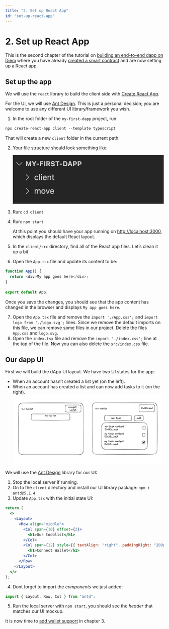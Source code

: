 ```yaml
---
title: "2. Set up React App"
id: "set-up-react-app"
---
```


# 2. Set up React App

This is the second chapter of the tutorial on [building an end-to-end dapp on Diem](./index.md) where you have already [created a smart contract](./1-create-smart-contract.md) and are now setting up a React app.

## Set up the app

We will use the `react` library to build the client side with [Create React App](https://create-react-app.dev/docs/getting-started#creating-an-app).

For the UI, we will use [Ant Design](https://ant.design/). This is just a personal decision; you are welcome to use any different UI library/framework you wish.

1. In the root folder of the `my-first-dapp` project, run:

```js
npx create-react-app client --template typescript
```

That will create a new `client` folder in the current path:

2. Your file structure should look something like:

   ![client-folder](../../../static/img/docs/build-e2e-dapp-img-2.png)

3. Run: `cd client`
4. Run: `npm start`

   At this point you should have your app running on [http://localhost:3000](http://localhost:3000), which displays the default React layout.

5. In the `client/src` directory, find all of the React app files. Let’s clean it up a bit.
6. Open the `App.tsx` file and update its content to be:

```js
function App() {
  return <div>My app goes here</div>;
}

export default App;
```

Once you save the changes, you should see that the app content has changed in the browser and displays `My app goes here`.

7. Open the `App.tsx` file and remove the `import './App.css';` and `import logo from './logo.svg';` lines. Since we remove the default imports on this file, we can remove some files in our project. Delete the files `App.css` and `logo.svg`.
8. Open the `index.tsx` file and remove the `import './index.css';` line at the top of the file.
   Now you can also delete the `src/index.css` file.

## Our dapp UI

First we will build the dApp UI layout. We have two UI states for the app:

- When an account hasn’t created a list yet (on the left).
- When an account has created a list and can now add tasks to it (on the right).
  ![dapp-ui](../../../static/img/docs/build-e2e-dapp-img-3.png)

We will use the [Ant Design](https://ant.design/) library for our UI:

1. Stop the local server if running.
2. On to the `client` directory and install our UI library package: `npm i antd@5.1.4`
3. Update `App.tsx` with the initial state UI:

```jsx
return (
  <>
    <Layout>
      <Row align="middle">
        <Col span={10} offset={2}>
          <h1>Our todolist</h1>
        </Col>
        <Col span={12} style={{ textAlign: "right", paddingRight: "200px" }}>
          <h1>Connect Wallet</h1>
        </Col>
      </Row>
    </Layout>
  </>
);
```

4. Dont forget to import the _components_ we just added:

```js
import { Layout, Row, Col } from "antd";
```

5. Run the local server with `npm start`, you should see the _header_ that matches our UI mockup.

It is now time to [add wallet support](./3-add-wallet-support.md) in chapter 3.
